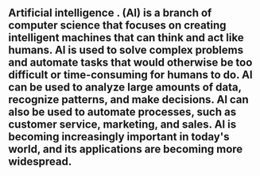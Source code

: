 ## Artificial intelligence . (Al) is a branch of computer science that focuses on creating intelligent machines that can think and act like humans. Al is used to solve complex problems and automate tasks that would otherwise be too difficult or time-consuming for humans to do. Al can be used to analyze large amounts of data, recognize patterns, and make decisions. Al can also be used to automate processes, such as customer service, marketing, and sales. Al is becoming increasingly important in today's world, and its applications are becoming more widespread.
